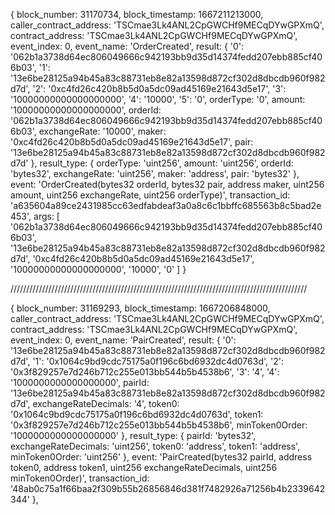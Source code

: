 

{
    block_number: 31170734,
    block_timestamp: 1667211213000,
    caller_contract_address: 'TSCmae3Lk4ANL2CpGWCHf9MECqDYwGPXmQ',
    contract_address: 'TSCmae3Lk4ANL2CpGWCHf9MECqDYwGPXmQ',
    event_index: 0,
    event_name: 'OrderCreated',
    result: {
      '0': '062b1a3738d64ec806049666c942193bb9d35d14374fedd207ebb885cf406b03',
      '1': '13e6be28125a94b45a83c88731eb8e82a13598d872cf302d8dbcdb960f982d7d',
      '2': '0xc4fd26c420b8b5d0a5dc09ad45169e21643d5e17',
      '3': '10000000000000000000',
      '4': '10000',
      '5': '0',
      orderType: '0',
      amount: '10000000000000000000',
      orderId: '062b1a3738d64ec806049666c942193bb9d35d14374fedd207ebb885cf406b03',
      exchangeRate: '10000',
      maker: '0xc4fd26c420b8b5d0a5dc09ad45169e21643d5e17',
      pair: '13e6be28125a94b45a83c88731eb8e82a13598d872cf302d8dbcdb960f982d7d'
    },
    result_type: {
      orderType: 'uint256',
      amount: 'uint256',
      orderId: 'bytes32',
      exchangeRate: 'uint256',
      maker: 'address',
      pair: 'bytes32'
    },
    event: 'OrderCreated(bytes32 orderId, bytes32 pair, address maker, uint256 amount, uint256 exchangeRate, uint256 orderType)',
    transaction_id: 'a635604a89ce2431985cc63edfabdeaf3a0a8c6c1bbffc685563b8c5bad2e453',
    args: [
      '062b1a3738d64ec806049666c942193bb9d35d14374fedd207ebb885cf406b03',
      '13e6be28125a94b45a83c88731eb8e82a13598d872cf302d8dbcdb960f982d7d',
      '0xc4fd26c420b8b5d0a5dc09ad45169e21643d5e17',
      '10000000000000000000',
      '10000',
      '0'
    ]
  }


  //////////////////////////////////////////////////////////////////////////////////////////////

  {
    block_number: 31169293,
    block_timestamp: 1667206848000,
    caller_contract_address: 'TSCmae3Lk4ANL2CpGWCHf9MECqDYwGPXmQ',
    contract_address: 'TSCmae3Lk4ANL2CpGWCHf9MECqDYwGPXmQ',
    event_index: 0,
    event_name: 'PairCreated',
    result: {
      '0': '13e6be28125a94b45a83c88731eb8e82a13598d872cf302d8dbcdb960f982d7d',
      '1': '0x1064c9bd9cdc75175a0f196c6bd6932dc4d0763d',
      '2': '0x3f829257e7d246b712c255e013bb544b5b4538b6',
      '3': '4',
      '4': '1000000000000000000',
      pairId: '13e6be28125a94b45a83c88731eb8e82a13598d872cf302d8dbcdb960f982d7d',
      exchangeRateDecimals: '4',
      token0: '0x1064c9bd9cdc75175a0f196c6bd6932dc4d0763d',
      token1: '0x3f829257e7d246b712c255e013bb544b5b4538b6',
      minToken0Order: '1000000000000000000'
    },
    result_type: {
      pairId: 'bytes32',
      exchangeRateDecimals: 'uint256',
      token0: 'address',
      token1: 'address',
      minToken0Order: 'uint256'
    },
    event: 'PairCreated(bytes32 pairId, address token0, address token1, uint256 exchangeRateDecimals, uint256 minToken0Order)',
    transaction_id: '48ab0c75a1f66baa2f309b55b26856846d381f7482926a71256b4b2339642344'
  },